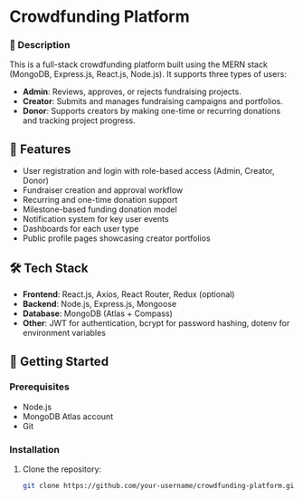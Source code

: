 # Crowdfunding Platform

### 🧠 Description

This is a full-stack crowdfunding platform built using the MERN stack (MongoDB, Express.js, React.js, Node.js). It supports three types of users:

- **Admin**: Reviews, approves, or rejects fundraising projects.
- **Creator**: Submits and manages fundraising campaigns and portfolios.
- **Donor**: Supports creators by making one-time or recurring donations and tracking project progress.

## 📌 Features

- User registration and login with role-based access (Admin, Creator, Donor)
- Fundraiser creation and approval workflow
- Recurring and one-time donation support
- Milestone-based funding donation model
- Notification system for key user events
- Dashboards for each user type
- Public profile pages showcasing creator portfolios

## 🛠️ Tech Stack

- **Frontend**: React.js, Axios, React Router, Redux (optional)
- **Backend**: Node.js, Express.js, Mongoose
- **Database**: MongoDB (Atlas + Compass)
- **Other**: JWT for authentication, bcrypt for password hashing, dotenv for environment variables

## 🚀 Getting Started

### Prerequisites

- Node.js
- MongoDB Atlas account
- Git

### Installation

1. Clone the repository:
   ```bash
   git clone https://github.com/your-username/crowdfunding-platform.git
